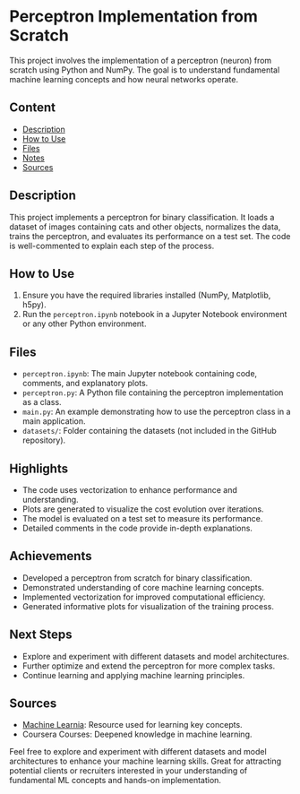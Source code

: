 # Perceptron Implementation from Scratch

This project involves the implementation of a perceptron (neuron) from scratch using Python and NumPy. The goal is to understand fundamental machine learning concepts and how neural networks operate.

## Content

- [Description](#description)
- [How to Use](#how-to-use)
- [Files](#files)
- [Notes](#notes)
- [Sources](#sources)

## Description

This project implements a perceptron for binary classification. It loads a dataset of images containing cats and other objects, normalizes the data, trains the perceptron, and evaluates its performance on a test set. The code is well-commented to explain each step of the process.

## How to Use

1. Ensure you have the required libraries installed (NumPy, Matplotlib, h5py).
2. Run the `perceptron.ipynb` notebook in a Jupyter Notebook environment or any other Python environment.

## Files

- `perceptron.ipynb`: The main Jupyter notebook containing code, comments, and explanatory plots.
- `perceptron.py`: A Python file containing the perceptron implementation as a class.
- `main.py`: An example demonstrating how to use the perceptron class in a main application.
- `datasets/`: Folder containing the datasets (not included in the GitHub repository).

## Highlights

- The code uses vectorization to enhance performance and understanding.
- Plots are generated to visualize the cost evolution over iterations.
- The model is evaluated on a test set to measure its performance.
- Detailed comments in the code provide in-depth explanations.

## Achievements

- Developed a perceptron from scratch for binary classification.
- Demonstrated understanding of core machine learning concepts.
- Implemented vectorization for improved computational efficiency.
- Generated informative plots for visualization of the training process.

## Next Steps

- Explore and experiment with different datasets and model architectures.
- Further optimize and extend the perceptron for more complex tasks.
- Continue learning and applying machine learning principles.

## Sources

- [Machine Learnia](https://machinelearnia.com/): Resource used for learning key concepts.
- Coursera Courses: Deepened knowledge in machine learning.

Feel free to explore and experiment with different datasets and model architectures to enhance your machine learning skills. Great for attracting potential clients or recruiters interested in your understanding of fundamental ML concepts and hands-on implementation.
